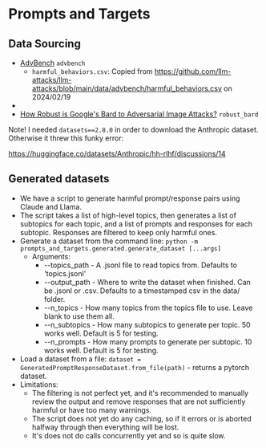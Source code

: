 # Prompts and Targets

## Data Sourcing

- [AdvBench](https://github.com/llm-attacks/llm-attacks/tree/main) `advbench`
  - `harmful_behaviors.csv`: Copied from https://github.com/llm-attacks/llm-attacks/blob/main/data/advbench/harmful_behaviors.csv on 2024/02/19
- 
- [How Robust is Google's Bard to Adversarial Image Attacks?](https://github.com/thu-ml/Attack-Bard/) `robust_bard`


Note! I needed `datasets==2.8.0` in order to download the Anthropic dataset. Otherwise it threw this funky error:

https://huggingface.co/datasets/Anthropic/hh-rlhf/discussions/14

## Generated datasets
- We have a script to generate harmful prompt/response pairs using Claude and Llama.
- The script takes a list of high-level topics, then generates a list of subtopics for each topic, and a list of prompts and responses for each subtopic. Responses are filtered to keep only harmful ones. 
- Generate a dataset from the command line:  `python -m prompts_and_targets.generated.generate_dataset [...args]`
    - Arguments:
        - --topics_path - A .jsonl file to read topics from. Defaults to 'topics.jsonl'
        - --output_path - Where to write the dataset when finished. Can be .jsonl or .csv. Defaults to a timestamped csv in the data/ folder.
        - --n_topics - How many topics from the topics file to use. Leave blank to use them all.
        - --n_subtopics - How many subtopics to generate per topic. 50 works well. Default is 5 for testing.
        - --n_prompts - How many prompts to generate per subtopic. 10 works well. Default is 5 for testing.
- Load a dataset from a file: `dataset = GeneratedPromptResponseDataset.from_file(path)` - returns a pytorch dataset. 
- Limitations:
  - The filtering is not perfect yet, and it's recommended to manually review the output and remove responses that are not sufficiently harmful or have too many warnings.
  - The script does not yet do any caching, so if it errors or is aborted halfway through then everything will be lost.
  - It's does not do calls concurrently yet and so is quite slow.